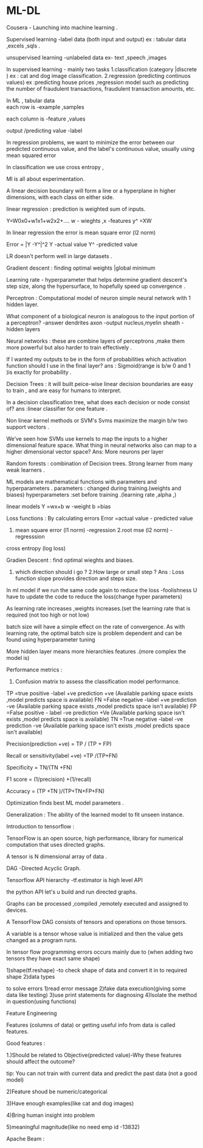 # ML-DL

Cousera - Launching into machine learning .

Supervised learning -label data (both input and output)
ex : tabular data ,excels ,sqls .


unsupervised learning  -unlabeled data
ex- text ,speech ,images 

In supervised learning - mainly two tasks 
1.classification (category |discrete )
ex : cat and dog image classification.
2.regression (predicting continuos values)
ex :predicting house prices ,regression model such as predicting the number of fraudulent transactions, fraudulent transaction amounts, etc.

In ML , tabular data  
each row is -example ,samples

each column is -feature ,values

output /predicting value -label


 In regression problems, we want to minimize the error between our predicted continuous value, and the label's continuous value, usually using mean squared error
 
 In classification we use cross entropy ,
 
 Ml is all about experimentation.
 
 A linear decision boundary will form a line or a hyperplane in higher dimensions, with each class on either side.
 
 linear regression : prediction is weighted sum of inputs.
 
 Y=W0x0+w1x1+w2x2+....    w - wieghts ,x -features
 y^ =XW
 
 In linear regression the error is mean square error (l2 norm)
 
 Error = |Y -Y^|^2       Y -actual value 
                         Y^ -predicted value 
                         
 LR doesn't perform well in large datasets .
 
 
 Gradient descent : finding optimal weights |global minimum  
 
 Learning rate - hyperparameter that helps determine gradient descent's step size, along the hypersurface, to hopefully speed up convergence .

Perceptron : Computational model of neuron 
simple neural network with 1 hidden layer.

What component of a biological neuron is analogous to the input portion of a perceptron? -answer dendrites 
axon -output 
nucleus,myelin sheath -hidden layers

Neural networks : these are combine layers of perceptrons ,make them more powerful but also harder to train effectively .

If I wanted my outputs to be in the form of probabilities which activation function should I use in the final layer?
 ans : Sigmoid(range is b/w 0 and 1 )is exactly for probability .
 
 Decision Trees : it will built peice-wise linear decision boundaries are easy to train , and are easy for humans to interpret.
 
 In a decision classification tree, what does each decision or node consist of? ans :linear classifier for one feature .
 
 Non linear kernel methods or SVM's
 Svms maximize the margin b/w two support vectors .
 
 We’ve seen how SVMs use kernels to map the inputs to a higher dimensional feature space. What thing in neural networks also can map to a higher dimensional vector space?
  Ans: More neurons per layer
  
  Random forests : combination of Decision trees.
  Strong learner from many weak learners .
  
  ML models are mathematical functions with parameters and hyperparameters .
  parameters : changed during training.(weights and biases)
  hyperparameters :set before training .(learning rate ,alpha ,)
  
  linear models Y =wx+b    w -weight b =bias
  
  Loss functions : By calculating errors 
  Error =actual value - predicted value 
  1. mean square error (l1 norm) -regression
  2.root mse (l2 norm) -regresssion
  
  cross entropy (log loss)
  
  
  Gradien Descent : find optimal wieghts and biases.
  1. which direction should i go ?
  2.How large or small step ?
  Ans : Loss function slope provides direction and steps size.
  
  In ml model if we run the same code again to reduce the loss -foolishness
  U have to update the code to reduce the loss(change hyper parameters)
  
  
  As learning rate increases ,weights increases.(set the learning rate that is required (not too high or not low)
  
   batch size will have a simple effect on the rate of convergence. As with learning rate, the optimal batch size is problem dependent      and can be found using hyperparameter tuning
   
   More hidden layer means more hierarchies features .(more complex the model is)
   
   Performance metrics :
   1. Confusion matrix to assess the classification model performance.
   
   TP =true positive -label +ve prediction +ve (Available parking space exists ,model predicts space is available)
   FN =False negative -label +ve prediction -ve (Available parking space exists ,model predicts space isn't available)
   FP =False positive - label -ve prediction +Ve (Available parking space isn't exists ,model predicts space is available)
   TN =True negative -label -ve prediction -ve   (Available parking space isn't exists ,model predicts space isn't available)
   
   Precision(prediction +ve) = TP / (TP + FP)
   
   Recall or sensitivity(label +ve) =TP /(TP+FN)
   
   Specificity = TN/(TN +FN)
   
   F1 score = (1/precision) +(1/recall)
   
   Accuracy = (TP +TN )/(TP+TN+FP+FN)
   
   Optimization finds best ML model parameters .
   
   Generalization : The ability of the learned model to fit unseen instance.
  
  
 Introduction to tensorflow :
 
 TensorFlow is an open source, high performance, library for numerical computation that uses directed graphs.
 
 A tensor is N dimensional array of data .
 
DAG -Directed Acyclic Graph.

Tensorflow API hierarchy -tf.estimator is high level API

the python API let's u build and  run directed graphs.

Graphs can be processed ,compiled ,remotely executed and assigned to devices.

A TensorFlow DAG consists of tensors and operations on those tensors.

A variable is a tensor whose value is initialized and then the value gets changed as a program runs.

In tensor flow programming errors occurs mainly due to (when adding two tensors they have exact same shape)

1)shape(tf.reshape) -to check shape of data and convert it in to required shape
2)data types

to solve errors  1)read error message 
2)fake data execution(giving some data like testing)
3)use print statements for diagnosing
4)Isolate the method in question(using functions)


Feature Engineering

Features (columns of data) or getting useful info from data is called features.

Good features :

1.)Should be related to Objective(predicted value)-Why these features should affect the outcome?

tip: You can not train with current data and predict the past data (not a good model)

2)Feature shoud be numeric/categorical

3)Have enough examples(like cat and dog images)

4)Bring human insight into problem

5)meaningful magnitude(like no need emp id -13832)


Apache Beam :

